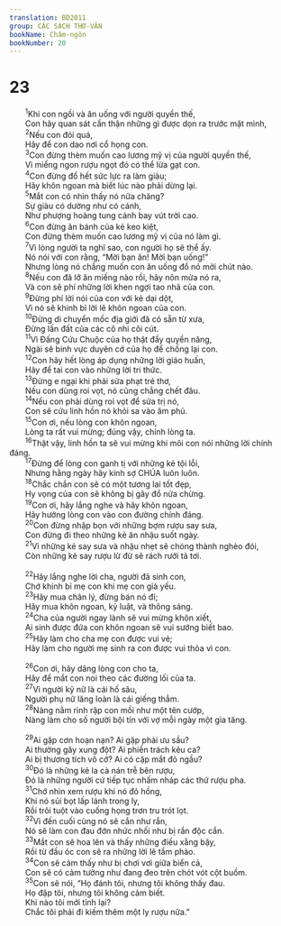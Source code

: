 ```yaml
---
translation: BD2011
group: CÁC SÁCH THƠ-VĂN
bookName: Châm-ngôn 
bookNumber: 20
---
```


<div class="title"><h1>23</h1></div>
<span class="verse ch_23_1">  <sup>1</sup>Khi con ngồi và ăn uống với người quyền thế,<br/>  Con hãy quan sát cẩn thận những gì được dọn ra trước mặt mình,<br/></span>
<span class="verse ch_23_2">  <sup>2</sup>Nếu con đói quá,<br/>  Hãy để con dao nơi cổ họng con.<br/></span>
<span class="verse ch_23_3">  <sup>3</sup>Con đừng thèm muốn cao lương mỹ vị của người quyền thế,<br/>  Vì miếng ngon rượu ngọt đó có thể lừa gạt con.<br/></span>
<span class="verse ch_23_4">  <sup>4</sup>Con đừng đổ hết sức lực ra làm giàu;<br/>  Hãy khôn ngoan mà biết lúc nào phải dừng lại.<br/></span>
<span class="verse ch_23_5">  <sup>5</sup>Mắt con có nhìn thấy nó nữa chăng?<br/>  Sự giàu có dường như có cánh,<br/>  Như phượng hoàng tung cánh bay vút trời cao.<br/></span>
<span class="verse ch_23_6">  <sup>6</sup>Con đừng ăn bánh của kẻ keo kiệt,<br/>  Con đừng thèm muốn cao lương mỹ vị của nó làm gì.<br/></span>
<span class="verse ch_23_7">  <sup>7</sup>Vì lòng người ta nghĩ sao, con người họ sẽ thể ấy.<br/>  Nó nói với con rằng, “Mời bạn ăn! Mời bạn uống!”<br/>  Nhưng lòng nó chẳng muốn con ăn uống đồ nó mời chút nào.<br/></span>
<span class="verse ch_23_8">  <sup>8</sup>Nếu con đã lỡ ăn miếng nào rồi, hãy nôn mửa nó ra,<br/>  Và con sẽ phí những lời khen ngợi tao nhã của con.<br/></span>
<span class="verse ch_23_9">  <sup>9</sup>Ðừng phí lời nói của con với kẻ dại dột,<br/>  Vì nó sẽ khinh bỉ lời lẽ khôn ngoan của con.<br/></span>
<span class="verse ch_23_10">  <sup>10</sup>Ðừng di chuyển mốc địa giới đã có sẵn từ xưa,<br/>  Ðừng lấn đất của các cô nhi côi cút.<br/></span>
<span class="verse ch_23_11">  <sup>11</sup>Vì Ðấng Cứu Chuộc của họ thật đầy quyền năng,<br/>  Ngài sẽ binh vực duyên cớ của họ để chống lại con.<br/></span>
<span class="verse ch_23_12">  <sup>12</sup>Con hãy hết lòng áp dụng những lời giáo huấn,<br/>  Hãy để tai con vào những lời tri thức.<br/></span>
<span class="verse ch_23_13">  <sup>13</sup>Ðừng e ngại khi phải sửa phạt trẻ thơ,<br/>  Nếu con dùng roi vọt, nó cũng chẳng chết đâu.<br/></span>
<span class="verse ch_23_14">  <sup>14</sup>Nếu con phải dùng roi vọt để sửa trị nó,<br/>  Con sẽ cứu linh hồn nó khỏi sa vào âm phủ.<br/></span>
<span class="verse ch_23_15">  <sup>15</sup>Con ơi, nếu lòng con khôn ngoan,<br/>  Lòng ta rất vui mừng; đúng vậy, chính lòng ta.<br/></span>
<span class="verse ch_23_16">  <sup>16</sup>Thật vậy, linh hồn ta sẽ vui mừng khi môi con nói những lời chính đáng.<br/></span>
<span class="verse ch_23_17">  <sup>17</sup>Ðừng để lòng con ganh tị với những kẻ tội lỗi,<br/>  Nhưng hằng ngày hãy kính sợ CHÚA luôn luôn.<br/></span>
<span class="verse ch_23_18">  <sup>18</sup>Chắc chắn con sẽ có một tương lai tốt đẹp,<br/>  Hy vọng của con sẽ không bị gãy đổ nửa chừng. <br/></span>
<span class="verse ch_23_19">  <sup>19</sup>Con ơi, hãy lắng nghe và hãy khôn ngoan,<br/>  Hãy hướng lòng con vào con đường chính đáng.<br/></span>
<span class="verse ch_23_20">  <sup>20</sup>Con đừng nhập bọn với những bợm rượu say sưa,<br/>  Con đừng đi theo những kẻ ăn nhậu suốt ngày.<br/></span>
<span class="verse ch_23_21">  <sup>21</sup>Vì những kẻ say sưa và nhậu nhẹt sẽ chóng thành nghèo đói,<br/>  Còn những kẻ say rượu lừ đừ sẽ rách rưới tả tơi.<br/><br/></span>
<span class="verse ch_23_22">  <sup>22</sup>Hãy lắng nghe lời cha, người đã sinh con,<br/>  Chớ khinh bỉ mẹ con khi mẹ con già yếu.<br/></span>
<span class="verse ch_23_23">  <sup>23</sup>Hãy mua chân lý, đừng bán nó đi;<br/>  Hãy mua khôn ngoan, kỷ luật, và thông sáng.<br/></span>
<span class="verse ch_23_24">  <sup>24</sup>Cha của người ngay lành sẽ vui mừng khôn xiết,<br/>  Ai sinh được đứa con khôn ngoan sẽ vui sướng biết bao.<br/></span>
<span class="verse ch_23_25">  <sup>25</sup>Hãy làm cho cha mẹ con được vui vẻ;<br/>  Hãy làm cho người mẹ sinh ra con được vui thỏa vì con.<br/><br/></span>
<span class="verse ch_23_26">  <sup>26</sup>Con ơi, hãy dâng lòng con cho ta,<br/>  Hãy để mắt con noi theo các đường lối của ta.<br/></span>
<span class="verse ch_23_27">  <sup>27</sup>Vì người kỹ nữ là cái hố sâu,<br/>  Người phụ nữ lăng loàn là cái giếng thẳm.<br/></span>
<span class="verse ch_23_28">  <sup>28</sup>Nàng nằm rình rập con mồi như một tên cướp,<br/>  Nàng làm cho số người bội tín với vợ mỗi ngày một gia tăng.<br/><br/></span>
<span class="verse ch_23_29">  <sup>29</sup>Ai gặp cơn hoạn nạn? Ai gặp phải ưu sầu?<br/>  Ai thường gây xung đột? Ai phiền trách kêu ca?<br/>  Ai bị thương tích vô cớ? Ai có cặp mắt đỏ ngầu?<br/></span>
<span class="verse ch_23_30">  <sup>30</sup>Ðó là những kẻ la cà nán trễ bên rượu,<br/>  Ðó là những người cứ tiếp tục nhấm nháp các thứ rượu pha.<br/></span>
<span class="verse ch_23_31">  <sup>31</sup>Chớ nhìn xem rượu khi nó đỏ hồng,<br/>  Khi nó sủi bọt lấp lánh trong ly,<br/>  Rồi trôi tuột vào cuống họng trơn tru trót lọt.<br/></span>
<span class="verse ch_23_32">  <sup>32</sup>Vì đến cuối cùng nó sẽ cắn như rắn,<br/>  Nó sẽ làm con đau đớn nhức nhối như bị rắn độc cắn.<br/></span>
<span class="verse ch_23_33">  <sup>33</sup>Mắt con sẽ hoa lên và thấy những điều xằng bậy,<br/>  Rồi từ đầu óc con sẽ ra những lời lẽ tầm phào.<br/></span>
<span class="verse ch_23_34">  <sup>34</sup>Con sẽ cảm thấy như bị chơi vơi giữa biển cả,<br/>  Con sẽ có cảm tưởng như đang đeo trên chót vót cột buồm.<br/></span>
<span class="verse ch_23_35">  <sup>35</sup>Con sẽ nói, “Họ đánh tôi, nhưng tôi không thấy đau.<br/>  Họ đập tôi, nhưng tôi không cảm biết.<br/>  Khi nào tôi mới tỉnh lại?<br/>  Chắc tôi phải đi kiếm thêm một ly rượu nữa.”<br/></span>
